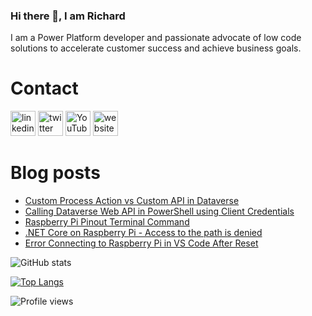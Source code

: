 ### Hi there 👋, I am Richard
I am a Power Platform developer and passionate advocate of low code solutions to accelerate customer success and achieve business goals.

# Contact
[<img src='https://img.shields.io/badge/linkedin-%230077B5.svg?&style=for-the-badge&logo=linkedin&logoColor=white' alt='linkedin' height='40'>](https://www.linkedin.com/in/rickawilson/)  [<img src='https://img.shields.io/badge/twitter-%231DA1F2.svg?&style=for-the-badge&logo=twitter&logoColor=white' alt='twitter' height='40'>](https://twitter.com/PowerAppsRAW)  [<img src='https://img.shields.io/badge/youtube-%23FF0000.svg?&style=for-the-badge&logo=youtube&logoColor=white"' alt='YouTube' height='40'>](https://www.youtube.com/channel/UCdI64e7AJNaLF-b9uCGXLSQ)  [<img src='https://img.shields.io/badge/rss-%23FFA500.svg?&style=for-the-badge&logo=rss&logoColor=white' alt='website' height='40'>](http://feeds.feedburner.com/richardawilson/MqOq)

# Blog posts
<!-- BLOG-POST-LIST:START -->
- [Custom Process Action vs Custom API in Dataverse](http://feedproxy.google.com/~r/richardawilson/mqoq/~3/3NyHZBGcGi8/custom-process-action-vs-custom-api-in.html)
- [Calling Dataverse Web API in PowerShell using Client Credentials](http://feedproxy.google.com/~r/richardawilson/mqoq/~3/TVajsdMfYmk/calling-dataverse-web-api-in-powershell.html)
- [Raspberry Pi Pinout Terminal Command](http://feedproxy.google.com/~r/richardawilson/mqoq/~3/gJ2zTVt59nQ/raspberry-pi-pinout-terminal-command.html)
- [.NET Core on Raspberry Pi - Access to the path is denied](http://feedproxy.google.com/~r/richardawilson/mqoq/~3/K0-ZOlSP1OM/net-core-on-raspberry-pi-access-tot-he.html)
- [Error Connecting to Raspberry Pi in VS Code After Reset](http://feedproxy.google.com/~r/richardawilson/mqoq/~3/uC6m48KrRLI/error-connecting-to-raspberry-pi-in-vs.html)
<!-- BLOG-POST-LIST:END -->

![GitHub stats](https://github-readme-stats.vercel.app/api?username=rwilson504&show_icons=true)  

[![Top Langs](https://github-readme-stats.vercel.app/api/top-langs/?username=rwilson504)](https://github.com/anuraghazra/github-readme-stats)

![Profile views](https://gpvc.arturio.dev/rwilson504)
<!--
**rwilson504/rwilson504** is a ✨ _special_ ✨ repository because its `README.md` (this file) appears on your GitHub profile.

Here are some ideas to get you started:

- 🔭 I’m currently working on ...
- 🌱 I’m currently learning ...
- 👯 I’m looking to collaborate on ...
- 🤔 I’m looking for help with ...
- 💬 Ask me about ...
- 📫 How to reach me: ...
- 😄 Pronouns: ...
- ⚡ Fun fact: ...
-->
